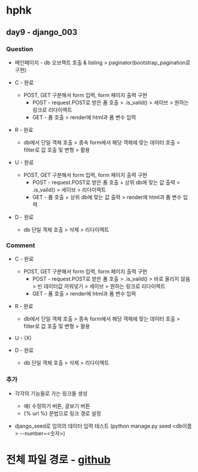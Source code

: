 # hphk 

## day9 - django_003

### Question

- 메인페이지 - db 오브젝트 호출 & listing > paginator(bootstrap_pagination로 구현)

- C - 완료
  - POST, GET 구분해서 form 입력, form 페이지 출력 구현
    - POST - request.POST로 받은 폼 호출 > .is_vaild() > 세이브 > 원하는 링크로 리다이렉트
    - GET - 폼 호출 > render에 html과 폼 변수 입력
- R - 완료
  - db에서 단일 객체 호출 > 종속 form에서 해당 객체에 맞는 데이터 호출 > filter로 값 호출 및 변형 > 활용
- U - 완료
  - POST, GET 구분해서 form 입력, form 페이지 출력 구현
    - POST - request.POST로 받은 폼 호출 + 상위 db에 맞는 값 출력  > .is_vaild() > 세이브 > 리다이렉트
    - GET - 폼 호출 + 상위 db에 맞는 값 출력 > render에 html과 폼 변수 입력
- D - 완료
  - db 단일 객체 호출 > 삭제 > 리다이렉트

### Comment

- C - 완료
  - POST, GET 구분해서 form 입력, form 페이지 출력 구현
    - POST - request.POST로 받은 폼 호출 > .is_vaild() > 바로 올리지 않음 > 빈 데이터값 끼워넣기 > 세이브 > 원하는 링크로 리다이렉트
    - GET - 폼 호출 > render에 html과 폼 변수 입력

- R - 완료

  - db에서 단일 객체 호출 > 종속 form에서 해당 객체에 맞는 데이터 호출 > filter로 값 호출 및 변형 > 활용

- U - (X)

- D - 완료
  - db 단일 객체 호출 > 삭제 > 리다이렉트


### 추가

- 각각의 기능들로 가는 링크들 생성
  - 예) 수정하기 버튼, 글보기 버튼
  - {% url %} 문법으로 링크 경로 설정

- django_seed로 임의의 데이터 입력 테스트 (python manage.py seed <db이름> --number=<숫자>)



# 전체 파일 경로 - [github](https://github.com/sctveb/django_003)

